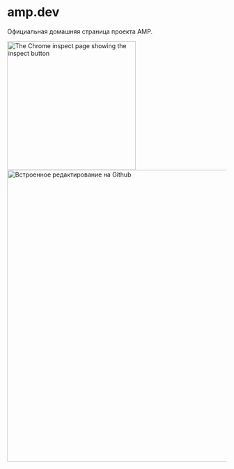 # amp.dev

Официальная домашняя страница проекта AMP.

<img width="295" alt="The Chrome inspect page showing the inspect button" src="https://user-images.githubusercontent.com/380472/59018008-2d8f5580-8845-11e9-8160-e2890e2c7944.png">

<img width="669" alt="Встроенное редактирование на Github" src="https://user-images.githubusercontent.com/380472/59018008-2d8f5580-8845-11e9-8160-e2890e2c7944.png">
